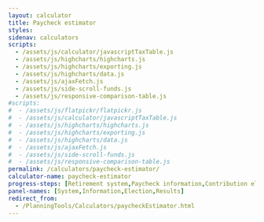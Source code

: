 ```yaml
---
layout: calculator
title: Paycheck estimator
styles:
sidenav: calculators
scripts:
  - /assets/js/calculator/javascriptTaxTable.js
  - /assets/js/highcharts/highcharts.js
  - /assets/js/highcharts/exporting.js
  - /assets/js/highcharts/data.js
  - /assets/js/ajaxFetch.js
  - /assets/js/side-scroll-funds.js
  - /assets/js/responsive-comparison-table.js
#scripts:
#  - /assets/js/flatpickr/flatpickr.js
#  - /assets/js/calculator/javascriptTaxTable.js
#  - /assets/js/highcharts/highcharts.js
#  - /assets/js/highcharts/exporting.js
#  - /assets/js/highcharts/data.js
#  - /assets/js/ajaxFetch.js
#  - /assets/js/side-scroll-funds.js
#  - /assets/js/responsive-comparison-table.js
permalink: /calculators/paycheck-estimator/
calculator-name: paycheck-estimator
progress-steps: [Retirement system,Paycheck information,Contribution election,Results]
panel-names: [System,Information,Election,Results]
redirect_from:
  - /PlanningTools/Calculators/paycheckEstimator.html
---
```

